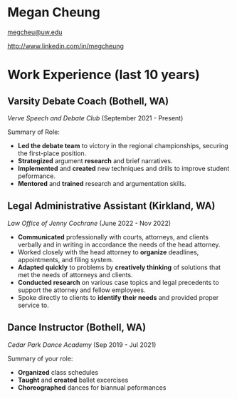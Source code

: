 # Megan Cheung

megcheu@uw.edu 

http://www.linkedin.com/in/megcheung

# Work Experience (last 10 years)

## Varsity Debate Coach (Bothell, WA)

*Verve Speech and Debate Club*
(September 2021 - Present)

Summary of Role:

- **Led the debate team** to victory in the regional championships, securing the first-place position.
- **Strategized** argument **research** and brief narratives. 
- **Implemented** and **created** new techniques and drills to improve student peformance.
- **Mentored** and **trained** research and argumentation skills.

## Legal Administrative Assistant (Kirkland, WA)
*Law Office of Jenny Cochrane*
(June 2022 - Nov 2022)

- **Communicated** professionally with courts, attorneys, and clients verbally and in writing in accordance the needs of the head attorney.
- Worked closely with the head attorney to **organize** deadlines, appointments, and filing system. 
- **Adapted quickly** to problems by **creatively thinking** of solutions that met the needs of attorneys and clients. 
- **Conducted research** on various case topics and legal precedents to support the attorney and fellow employees. 
- Spoke directly to clients to **identify their needs** and provided proper service to. 

## Dance Instructor (Bothell, WA)
*Cedar Park Dance Academy*
(Sep 2019 - Jul 2021)

Summary of your role:

- **Organized** class schedules
- **Taught** and **created** ballet excercises
- **Choreographed** dances for biannual peformances
